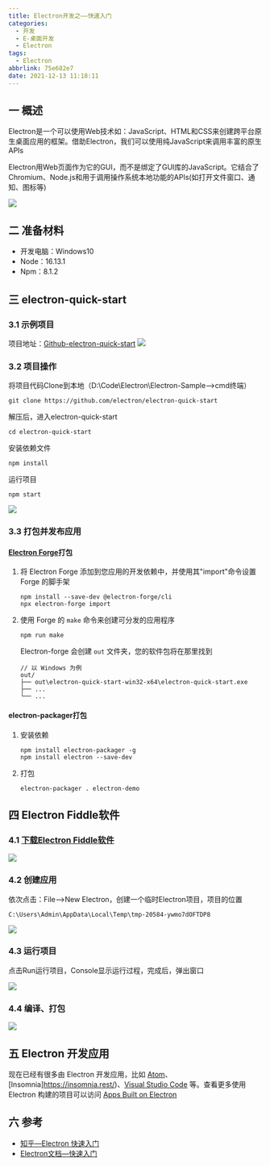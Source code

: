```yaml
---
title: Electron开发之——快速入门
categories:
  - 开发
  - E-桌面开发
  - Electron
tags:
  - Electron
abbrlink: 75e682e7
date: 2021-12-13 11:18:11
---
```

## 一 概述

Electron是一个可以使用Web技术如：JavaScript、HTML和CSS来创建跨平台原生桌面应用的框架。借助Electron，我们可以使用纯JavaScript来调用丰富的原生APIs

Electron用Web页面作为它的GUI，而不是绑定了GUI库的JavaScript。它结合了Chromium、Node.js和用于调用操作系统本地功能的APIs(如打开文件窗口、通知、图标等)

![][1]

<!--more-->
## 二 准备材料

* 开发电脑：Windows10
* Node：16.13.1
* Npm：8.1.2

## 三 electron-quick-start

### 3.1 示例项目

项目地址：[Github-electron-quick-start][00]
![][2]

### 3.2 项目操作

将项目代码Clone到本地（D:\Code\Electron\Electron-Sample——>cmd终端）

```
git clone https://github.com/electron/electron-quick-start
```

解压后，进入electron-quick-start

```
cd electron-quick-start
```

安装依赖文件

```
npm install
```

运行项目

```
npm start
```

![][3]

### 3.3 打包并发布应用

#### [Electron Forge](https://www.electronforge.io/)打包

1. 将 Electron Forge 添加到您应用的开发依赖中，并使用其"import"命令设置 Forge 的脚手架

   ```
   npm install --save-dev @electron-forge/cli
   npx electron-forge import
   ```

2. 使用 Forge 的 `make` 命令来创建可分发的应用程序

   ```
   npm run make
   ```

   Electron-forge 会创建 `out` 文件夹，您的软件包将在那里找到

   ```
   // 以 Windows 为例
   out/
   ├── out\electron-quick-start-win32-x64\electron-quick-start.exe
   ├── ...
   └── ...
   ```

#### electron-packager打包

1. 安装依赖

   ```
   npm install electron-packager -g
   npm install electron --save-dev
   ```

2. 打包

   ```
   electron-packager . electron-demo
   ```

## 四 Electron Fiddle软件

### 4.1 [下载Electron Fiddle软件][01]

![][4]

### 4.2 创建应用

依次点击：File——>New Electron，创建一个临时Electron项目，项目的位置

```
C:\Users\Admin\AppData\Local\Temp\tmp-20584-ywmo7dOFTDP8
```

![][5]

### 4.3 运行项目

点击Run运行项目，Console显示运行过程，完成后，弹出窗口

![][6]

### 4.4 编译、打包
![][7]

## 五 Electron 开发应用

现在已经有很多由 Electron 开发应用，比如 [Atom](https://atom.io/)、[Insomnia]https://insomnia.rest/)、[Visual Studio Code](https://code.visualstudio.com/) 等。查看更多使用 Electron 构建的项目可以访问 [Apps Built on Electron](https://electron.atom.io/apps/)

## 六 参考

* [知乎—Electron 快速入门](https://zhuanlan.zhihu.com/p/27740025)
* [Electron文档—快速入门](https://www.electronjs.org/zh/docs/latest/tutorial/quick-start)




[00]:https://github.com/electron/electron-quick-start
[01]:https://www.electronjs.org/fiddle
[1]:https://jsd.onmicrosoft.cn/gh/PGzxc/CDN/blog-electron/electron-application-construct-preview.png
[2]:https://jsd.onmicrosoft.cn/gh/PGzxc/CDN/blog-electron/electron-github-project-preview.png
[3]:https://jsd.onmicrosoft.cn/gh/PGzxc/CDN/blog-electron/electron-github-project-npm-start.png
[4]:https://jsd.onmicrosoft.cn/gh/PGzxc/CDN/blog-electron/electron-fiddle-software-download.png
[5]:https://jsd.onmicrosoft.cn/gh/PGzxc/CDN/blog-electron/electron-fiddle-project-create-temp.png
[6]:https://jsd.onmicrosoft.cn/gh/PGzxc/CDN/blog-electron/electron-fiddle-project-run.png
[7]:https://jsd.onmicrosoft.cn/gh/PGzxc/CDN/blog-electron/electron-fiddle-tasks-package.png